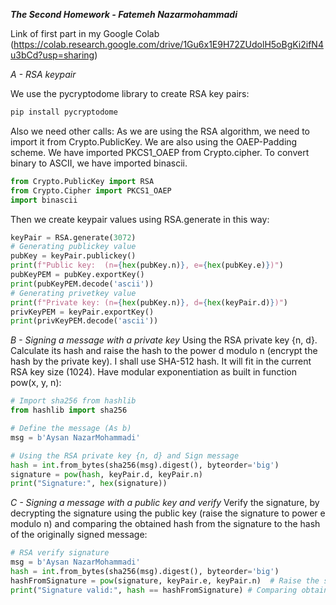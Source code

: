 ***The Second Homework - Fatemeh Nazarmohammadi***

Link of first part in my Google Colab (https://colab.research.google.com/drive/1Gu6x1E9H72ZUdolH5oBgKi2ifN4u3bCd?usp=sharing)

*A - RSA keypair*

We use the pycryptodome library to create RSA key pairs:
```python
pip install pycryptodome
```
Also we need other calls:
As we are using the RSA algorithm, we need to import it from Crypto.PublicKey.
We are also using the OAEP-Padding scheme. We have imported PKCS1_OAEP from Crypto.cipher.
To convert binary to ASCII, we have imported binascii.
```python
from Crypto.PublicKey import RSA 
from Crypto.Cipher import PKCS1_OAEP 
import binascii 
```
Then we create keypair values using RSA.generate in this way:
```python
keyPair = RSA.generate(3072)
# Generating publickey value
pubKey = keyPair.publickey()  
print(f"Public key:  (n={hex(pubKey.n)}, e={hex(pubKey.e)})")
pubKeyPEM = pubKey.exportKey()
print(pubKeyPEM.decode('ascii'))
# Generating privetkey value
print(f"Private key: (n={hex(pubKey.n)}, d={hex(keyPair.d)})")  
privKeyPEM = keyPair.exportKey()
print(privKeyPEM.decode('ascii'))
```

*B - Signing a message with a private key*
Using the RSA private key {n, d}. Calculate its hash and raise the hash to the power d modulo n (encrypt the hash by the private key). I shall use SHA-512 hash. It will fit in the current RSA key size (1024). Have modular exponentiation as built in function pow(x, y, n):
```python
# Import sha256 from hashlib
from hashlib import sha256

# Define the message (As b)
msg = b'Aysan NazarMohammadi'

# Using the RSA private key {n, d} and Sign message 
hash = int.from_bytes(sha256(msg).digest(), byteorder='big')
signature = pow(hash, keyPair.d, keyPair.n)
print("Signature:", hex(signature))
```
*C - Signing a message with a public key and verify*
Verify the signature, by decrypting the signature using the public key (raise the signature to power e modulo n) and comparing the obtained hash from the signature to the hash of the originally signed message:
```python
# RSA verify signature
msg = b'Aysan NazarMohammadi'
hash = int.from_bytes(sha256(msg).digest(), byteorder='big')
hashFromSignature = pow(signature, keyPair.e, keyPair.n)  # Raise the signature to power e modulo n
print("Signature valid:", hash == hashFromSignature) # Comparing obtained hash from the signature to the hash of the originally signed message
```





